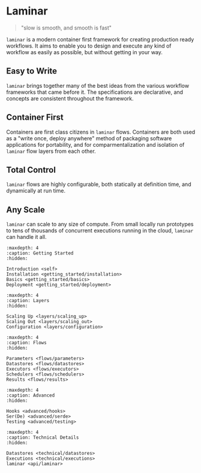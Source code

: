 # Laminar

> "slow is smooth, and smooth is fast"

`laminar` is a modern container first framework for creating production ready workflows. It aims to enable you to design and execute any kind of workflow as easily as possible, but without getting in your way.

## Easy to Write

`laminar` brings together many of the best ideas from the various workflow frameworks that came before it. The specifications are declarative, and concepts are consistent throughout the framework.

## Container First

Containers are first class citizens in `laminar` flows. Containers are both used as a "write once, deploy anywhere" method of packaging software applications for portability, and for comparmentalization and isolation of `laminar` flow layers from each other.

## Total Control

`laminar` flows are highly configurable, both statically at definition time, and dynamically at run time.

## Any Scale

`laminar` can scale to any size of compute. From small locally run prototypes to tens of thousands of concurrent executions running in the cloud, `laminar` can handle it all.


```{toctree}
:maxdepth: 4
:caption: Getting Started
:hidden:

Introduction <self>
Installation <getting_started/installation>
Basics <getting_started/basics>
Deployment <getting_started/deployment>
```

```{toctree}
:maxdepth: 4
:caption: Layers
:hidden:

Scaling Up <layers/scaling_up>
Scaling Out <layers/scaling_out>
Configuration <layers/configuration>
```

```{toctree}
:maxdepth: 4
:caption: Flows
:hidden:

Parameters <flows/parameters>
Datastores <flows/datastores>
Executors <flows/executors>
Schedulers <flows/schedulers>
Results <flows/results>
```

```{toctree}
:maxdepth: 4
:caption: Advanced
:hidden:

Hooks <advanced/hooks>
Ser(De) <advanced/serde>
Testing <advanced/testing>
```

```{toctree}
:maxdepth: 4
:caption: Technical Details
:hidden:

Datastores <technical/datastores>
Executions <technical/executions>
laminar <api/laminar>
```
